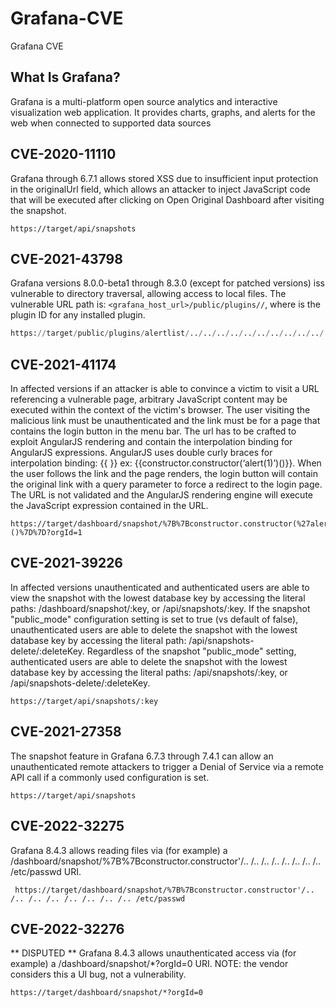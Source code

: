 # Grafana-CVE
Grafana CVE


## What Is Grafana? 
Grafana is a multi-platform open source analytics and interactive visualization web application. It provides charts, graphs, and alerts for the web when connected to supported data sources


## CVE-2020-11110
Grafana through 6.7.1 allows stored XSS due to insufficient input protection in the originalUrl field, which allows an attacker to inject JavaScript code that will be executed after clicking on Open Original Dashboard after visiting the snapshot.

```
https://target/api/snapshots
```



## CVE-2021-43798
 Grafana versions 8.0.0-beta1 through 8.3.0 (except for patched versions) iss vulnerable to directory traversal, allowing access to local files. The vulnerable URL path is: `<grafana_host_url>/public/plugins//`, where is the plugin ID for any installed plugin.

 ```python
https://target/public/plugins/alertlist/../../../../../../../../../../../../../../../../../../../etc/passwd
 ```

## CVE-2021-41174
 In affected versions if an attacker is able to convince a victim to visit a URL referencing a vulnerable page, arbitrary JavaScript content may be executed within the context of the victim's browser. The user visiting the malicious link must be unauthenticated and the link must be for a page that contains the login button in the menu bar. The url has to be crafted to exploit AngularJS rendering and contain the interpolation binding for AngularJS expressions. AngularJS uses double curly braces for interpolation binding: {{ }} ex: {{constructor.constructor(‘alert(1)’)()}}. When the user follows the link and the page renders, the login button will contain the original link with a query parameter to force a redirect to the login page. The URL is not validated and the AngularJS rendering engine will execute the JavaScript expression contained in the URL. 

 ```
 https://target/dashboard/snapshot/%7B%7Bconstructor.constructor(%27alert(document.domain)%27)()%7D%7D?orgId=1
 ```

 ## CVE-2021-39226
In affected versions unauthenticated and authenticated users are able to view the snapshot with the lowest database key by accessing the literal paths: /dashboard/snapshot/:key, or /api/snapshots/:key. If the snapshot "public_mode" configuration setting is set to true (vs default of false), unauthenticated users are able to delete the snapshot with the lowest database key by accessing the literal path: /api/snapshots-delete/:deleteKey. Regardless of the snapshot "public_mode" setting, authenticated users are able to delete the snapshot with the lowest database key by accessing the literal paths: /api/snapshots/:key, or /api/snapshots-delete/:deleteKey. 

```
https://target/api/snapshots/:key
```


## CVE-2021-27358
The snapshot feature in Grafana 6.7.3 through 7.4.1 can allow an unauthenticated remote attackers to trigger a Denial of Service via a remote API call if a commonly used configuration is set.

```
https://target/api/snapshots
```

## CVE-2022-32275
Grafana 8.4.3 allows reading files via (for example) a /dashboard/snapshot/%7B%7Bconstructor.constructor'/.. /.. /.. /.. /.. /.. /.. /.. /etc/passwd URI.

```
 https://target/dashboard/snapshot/%7B%7Bconstructor.constructor'/.. /.. /.. /.. /.. /.. /.. /.. /etc/passwd
```

## CVE-2022-32276
** DISPUTED ** Grafana 8.4.3 allows unauthenticated access via (for example) a /dashboard/snapshot/*?orgId=0 URI. NOTE: the vendor considers this a UI bug, not a vulnerability.

```
https://target/dashboard/snapshot/*?orgId=0
```